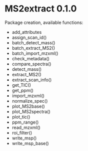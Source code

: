 # MS2extract 0.1.0

Package creation, available functions:

* add_attributes
* assign_scan_id()
* batch_detect_mass()
* batch_extract_MS2()
* batch_import_mzxml()
* check_metadata()
* compare_spectra()
* detect_mass()
* extract_MS2()
* extract_scan_info()
* get_TIC()
* get_ppm()
* import_mzxml()
* normalize_spec()
* plot_MS2base()
* plot_MS2spectra()
* plot_tic()
* ppm_range()
* read_mzxml()
* roi_filter()
* write_msp()
* write_msp_base()
